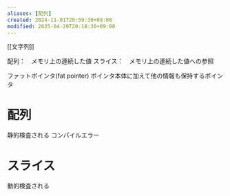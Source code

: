 ```yaml
---
aliases: [配列]
created: 2024-11-01T20:59:30+09:00
modified: 2025-04-29T20:18:30+09:00
---
```


[[文字列]]

配列：　メモリ上の連続した値
スライス：　メモリ上の連続した値への参照


ファットポインタ(fat pointer) ポインタ本体に加えて他の情報も保持するポインタ

# 配列

静的検査される
コンパイルエラー

# スライス

動的検査される
